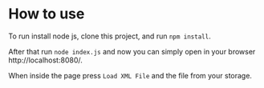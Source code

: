 # How to use

To run install node js, clone this project, and run `npm install`.

After that run `node index.js` and now you can simply open in your browser http://localhost:8080/.

When inside the page press `Load XML File` and the file from your storage.
